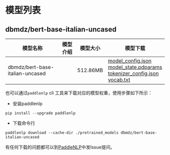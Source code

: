 #  模型列表

## dbmdz/bert-base-italian-uncased

| 模型名称 | 模型介绍 | 模型大小  | 模型下载 |
| --- | --- | --- | --- |
|dbmdz/bert-base-italian-uncased|  | 512.86MB | [model_config.json](https://bj.bcebos.com/paddlenlp/models/community/dbmdz/bert-base-italian-uncased/model_config.json)<br>[model_state.pdparams](https://bj.bcebos.com/paddlenlp/models/community/dbmdz/bert-base-italian-uncased/model_state.pdparams)<br>[tokenizer_config.json](https://bj.bcebos.com/paddlenlp/models/community/dbmdz/bert-base-italian-uncased/tokenizer_config.json)<br>[vocab.txt](https://bj.bcebos.com/paddlenlp/models/community/dbmdz/bert-base-italian-uncased/vocab.txt) |

也可以通过`paddlenlp` cli 工具来下载对应的模型权重，使用步骤如下所示：

* 安装paddlenlp

```shell
pip install --upgrade paddlenlp
```

* 下载命令行

```shell
paddlenlp download --cache-dir ./pretrained_models dbmdz/bert-base-italian-uncased
```

有任何下载的问题都可以到[PaddleNLP](https://github.com/PaddlePaddle/PaddleNLP)中发Issue提问。